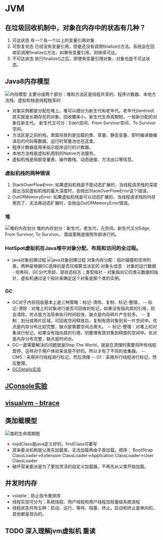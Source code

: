 # JVM
## 在垃圾回收机制中，对象在内存中的状态有几种？
1. 可达状态
有一个及一个以上的变量引用对象
2. 可恢复状态
已经没有变量引用，但是还没有调用finalize()方法。系统会在回收前调用finalize()方法，如果有变量引用，则继续可达。
3. 不可达状态
执行finalize()之后，即使有变量引用对象，对象也是不可达状态。
## Java8内存模型
![内存模型](https://camo.githubusercontent.com/a66819fd82c6adfa69b368edf3c52b1fa9cdc89d/68747470733a2f2f6d792d626c6f672d746f2d7573652e6f73732d636e2d6265696a696e672e616c6979756e63732e636f6d2f323031392d332f4a564de8bf90e8a18ce697b6e695b0e68daee58cbae59f9f2e706e67)
主要分成两个部分：堆和方法区是线程共享的，程序计数器、本地方法栈、虚拟机栈是线程独享的
- 对象实例都是分配在堆上。堆可以细分为新生代和老年代。老年代(tentired)其实就是长期存在的对象，回收概率小。新生代生命周期短，一般新分配的对象在新生代。
    新生代又可分：Eden空间、From Survivor空间、To Survivor空间。
- 方法区是之前的栈，里面存放的是加载的类、常量、静态变量、即时编译器编译后的代码等数据。运行时常量池也在这里。
- 程序计数器是用来指示程序运行的计数器。
- 本地方法栈是虚拟机用到的Native方法服务。
- 虚拟机栈是局部变量表、操作数栈、动态链接、方法出口等信息。
### 虚拟机栈的两种错误
1. StackOverFlowError: 如果虚拟机栈是不能动态扩展的，当线程请求栈的深度超出当前虚拟机栈的最大深度时，会抛出StackOverFlowError这个错误。
2. OutOfMemoryError: 如果虚拟机栈是可以动态扩展的，当线程请求栈的内存用完了，无法再动态扩展时，会抛出OutOfMemoryError错误。
### 堆
![堆的内存划分](https://camo.githubusercontent.com/7d491b6a124ab6ac5142ea5ab3525b6f51f69b66/68747470733a2f2f6d792d626c6f672d746f2d7573652e6f73732d636e2d6265696a696e672e616c6979756e63732e636f6d2f323031392d31312f4a564d2545352541302538362545352538362538352545352541442539382545372542422539332545362539452538342d6a646b382e6a7067)
堆的内存划分：新生代，老生代，元空间。新生代又分Edge, From Survivor, To Survivor。
晋级策略是按照年龄进行的。
### HotSpot虚拟机在Java堆中对象分配、布局和访问的全过程。
- java对象创建过程
![java对象创建过程](https://camo.githubusercontent.com/8adbddf019488872c5da890c3bee263db22150fe/68747470733a2f2f6d792d626c6f672d746f2d7573652e6f73732d636e2d6265696a696e672e616c6979756e63732e636f6d2f323031392d362f4a6176612545352538382539422545352542422542412545352541462542392545382542312541312545372539412538342545382542462538372545372541382538422e706e67)
对象内存分配：指针碰撞和空闲列表，两种是根据GC选择的是否压缩算法决定的
对象头信息：对象的运行数据 - 哈希码、GC分代年龄、锁状态标志；类型指针 - 对象指向它的类元数据的指针，虚拟机通过这个指针来确定这个对象是那个类的实例。
### GC
- GC对于内存回收基本上是三种策略：标记-清除、复制、标记-整理。
-- 标记-清除：对堆上的对象进行是否可回收的标记，如果没有指向其的引用，则会清除。优点是方法简单执行时间较快，缺点是内存碎片产生较多。
-- 复制：划分成两片区域，可回收空间释放后，复制有效对象到另一片空间中。优点是内存分布比较完整，缺点是需要空间占用大。
-- 标记-整理：对堆上的对象进行标记，如果没有指向其的引用，则整理有效对象到释放的空间中。优点是内存分布完整，缺点是时间长。
- GC一直需要解决的问题就是Stop The World，就是在清理时需要将所有线程暂停，这样对于用户体验来说是不好的。所以才有了不同的收集器。
-- CMS：采用并行线程进行标记，然后清理
-- G1：采用并行线程进行标记，然后整理。
- [GCDetails实验](../../src/main/java/com/vaga/java/jvm/gc/testAllocation.java)
## [JConsole实验](../../src/main/java/com/vaga/java/jvm/jconsole/MonitoringTest.java)
## [visualvm - btrace](../../src/main/java/com/vaga/java/jvm/visualvm/btrace/BTraceTest.java)
## 类加载模型
![类的生命周期图](https://camo.githubusercontent.com/68465e752e28fd5e7c6a6d442c19f05305c8f043/68747470733a2f2f6d792d626c6f672d746f2d7573652e6f73732d636e2d6265696a696e672e616c6979756e63732e636f6d2f323031392d31312f2545372542312542422545352538412541302545382542442542442545382542462538372545372541382538422d2545352541452538432545352539362538342e706e67)
- loadClass是java定义好的，findClass可重写
- 双亲委派机制是父类先加载类，无法加载再由子类加载。顺序：
BootStrap ClassLoader->Extension ClassLoader->Application ClassLoader->User ClassLoader
- 破坏双亲委派是为了更加灵活的自定义加载器，不再先从父类开始加载。
## 并发时内存
- volatile：防止指令重排序
- 线程实现可分为：系统线程、用户线程和用户线程加轻量级系统进程
- 线程状态共有五种：启动、运行、等待、阻塞、终止。启动和终止是单向的，其他都是双向的。
## TODO 深入理解jvm虚拟机 重读